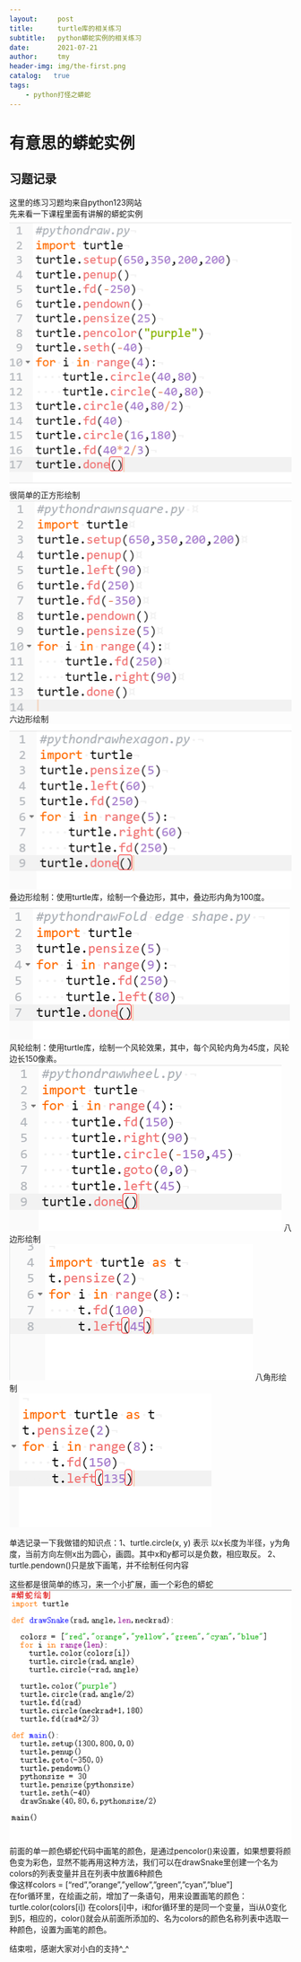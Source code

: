 ```yaml
---
layout:     post
title:      turtle库的相关练习
subtitle:   python蟒蛇实例的相关练习
date:       2021-07-21
author:     tmy
header-img: img/the-first.png
catalog:   true
tags:
    - python打怪之蟒蛇
---
```

# 有意思的蟒蛇实例
## 习题记录
这里的练习习题均来自python123网站  
先来看一下课程里面有讲解的蟒蛇实例  
![蟒蛇实例](https://github.com/tmyblog/tmyblog.github.io/blob/master/img-post/%E8%9F%92%E8%9B%87%E5%AE%9E%E4%BE%8B.png)
很简单的正方形绘制  
![正方形](https://github.com/tmyblog/tmyblog.github.io/blob/master/img-post/%E6%AD%A3%E6%96%B9%E5%BD%A2.png)
六边形绘制  
![六边形](https://github.com/tmyblog/tmyblog.github.io/blob/master/img-post/%E5%85%AD%E8%BE%B9%E5%BD%A2.png)
叠边形绘制：使用turtle库，绘制一个叠边形，其中，叠边形内角为100度。  
![叠边形](https://github.com/tmyblog/tmyblog.github.io/blob/master/img-post/%E5%8F%A0%E8%BE%B9%E5%BD%A2.png)
风轮绘制：使用turtle库，绘制一个风轮效果，其中，每个风轮内角为45度，风轮边长150像素。  
‪‬‪‬‪‬‪‬‪‬‮‬‫‬‫‬‪‬‪‬‪‬‪‬‪‬‮‬‭‬‪‬![风轮](https://github.com/tmyblog/tmyblog.github.io/blob/master/img-post/%E9%A3%8E%E8%BD%AE.png)
八边形绘制  
![八边形](https://github.com/tmyblog/tmyblog.github.io/blob/master/img-post/%E5%85%AB%E8%BE%B9%E5%BD%A2.png)
八角形绘制  
![八角形](https://github.com/tmyblog/tmyblog.github.io/blob/master/img-post/%E5%85%AB%E8%A7%92%E5%9B%BE.png)  

单选记录一下我做错的知识点：1、turtle.circle(x, y) 表示 以x长度为半径，y为角度，当前方向左侧x出为圆心，画圆。其中x和y都可以是负数，相应取反。
2、turtle.pendown()只是放下画笔，并不绘制任何内容   

这些都是很简单的练习，来一个小扩展，画一个彩色的蟒蛇  
![彩色蟒蛇](https://github.com/tmyblog/tmyblog.github.io/blob/master/img-post/%E5%BD%A9%E8%89%B2%E8%9F%92%E8%9B%87.png)
前面的单一颜色蟒蛇代码中画笔的颜色，是通过pencolor()来设置，如果想要将颜色变为彩色，显然不能再用这种方法，我们可以在drawSnake里创建一个名为colors的列表变量并且在列表中放置6种颜色  
像这样colors = [“red”,”orange”,”yellow”,”green”,”cyan”,”blue”]  
在for循环里，在绘画之前，增加了一条语句，用来设置画笔的颜色：turtle.color(colors[i])   在colors[i]中，i和for循环里的是同一个变量，当i从0变化到5，相应的，color()就会从前面所添加的、名为colors的颜色名称列表中选取一种颜色，设置为画笔的颜色。

结束啦，感谢大家对小白的支持^_^
